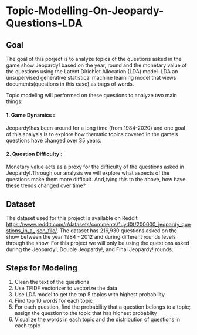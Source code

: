 # Topic-Modelling-On-Jeopardy-Questions-LDA
## Goal

The goal of this porject is to analyze topics of the questions asked in the game show Jeopardy! based on the year, round and the monetary value of the questions using the Latent Dirichlet Allocation (LDA) model. LDA an unsupervised generative statistical machine learning model that views documents(questions in this case) as bags of words. 

Topic modeling will performed on these questions to analyze two main things:
#### 1. Game Dynamics : 
Jeopardy!has been around for a long time (from 1984-2020) and one goal of this analysis is to explore how thematic topics covered in the game’s questions have changed over 35 years. 
#### 2. Question Difficulty :
Monetary  value  acts  as  a  proxy  for  the  difficulty  of  the  questions  asked  in Jeopardy!.Through our analysis we will explore what aspects of the  questions make them more difficult. And,tying this to the above, how have these trends changed over time?

## Dataset
The dataset used for this project is available on Reddit https://www.reddit.com/r/datasets/comments/1uyd0t/200000_jeopardy_questions_in_a_json_file/. The dataset has 216,930 questions asked on the show between the year 1984 - 2012 and during different rounds levels through the show. For this project we will only be using the questions asked during the Jeopardy!, Double Jeopardy!, and Final Jeopardy! rounds.

## Steps for Modeling
1. Clean the text of the questions
2. Use TFIDF vectorizer to vectorize the data
3. Use LDA model to get the top 5 topics with highest probability.
4. Find top 10 words for each topic
5. For each question, find the probability that a question belongs to a topic; assign the question to the topic that has highest probabilty 
6. Visualize the words in each topic and the distribution of questions in each topic
